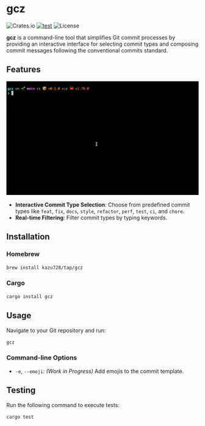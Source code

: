 # gcz

![Crates.io](https://img.shields.io/crates/v/gcz)
[![test](https://github.com/kazu728/gcz/actions/workflows/test.yml/badge.svg)](https://github.com/kazu728/gcz/actions/workflows/test.yml)
![License](https://img.shields.io/crates/l/gcz)

**gcz** is a command-line tool that simplifies Git commit processes by providing an interactive interface for selecting commit types and composing commit messages following the conventional commits standard.

## Features

![screen.gif](./assets/screen.gif)

- **Interactive Commit Type Selection**: Choose from predefined commit types like `feat`, `fix`, `docs`, `style`, `refactor`, `perf`, `test`, `ci`, and `chore`.
- **Real-time Filtering**: Filter commit types by typing keywords.

## Installation

### Homebrew

```bash
brew install kazu728/tap/gcz
```

### Cargo

```bash
cargo install gcz
```

## Usage

Navigate to your Git repository and run:

```bash
gcz
```

### Command-line Options

- `-e`, `--emoji`: _(Work in Progress)_ Add emojis to the commit template.

## Testing

Run the following command to execute tests:

```bash
cargo test
```
